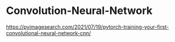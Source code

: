 # Convolution-Neural-Network

https://pyimagesearch.com/2021/07/19/pytorch-training-your-first-convolutional-neural-network-cnn/ 
